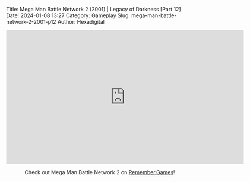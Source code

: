 Title: Mega Man Battle Network 2 (2001) | Legacy of Darkness [Part 12]
Date: 2024-01-08 13:27
Category: Gameplay
Slug: mega-man-battle-network-2-2001-p12
Author: Hexadigital

<center><iframe src="https://www.youtube.com/embed/V0-j-PbsJrA?feature=oembed" allow="accelerometer; autoplay; encrypted-media; gyroscope; picture-in-picture" width="640" height="360" frameborder="0"></iframe>

Check out Mega Man Battle Network 2 on [Remember.Games](https://remember.games/game/2244/mega-man-battle-network-2/)!</center>